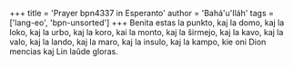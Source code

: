 +++
title = 'Prayer bpn4337 in Esperanto'
author = 'Bahá'u'lláh'
tags = ['lang-eo', 'bpn-unsorted']
+++
Benita estas la punkto, kaj la domo, kaj la loko, kaj la urbo, kaj la koro, kai la monto, kaj la ŝirmejo, kaj la kavo, kaj la valo, kaj la lando, kaj la maro, kaj la insulo, kaj la kampo, kie oni Dion mencias kaj Lin laŭde gloras.
